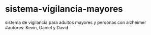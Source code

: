 # sistema-vigilancia-mayores
sistema de vigilancia para adultos mayores y personas con alzheimer
#autores: Kevin, Daniel y David
